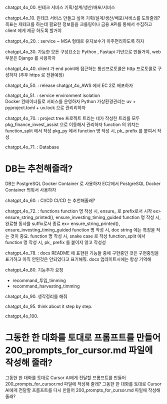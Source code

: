chatgpt_4o_00. 
핀테크 서비스 기획/설계/생산/배포/서비스

chatgpt_4o_10. 
핀테크 서비스 만들고 싶어 기획/설계/생산/배포/서비스를 도와줄래?
목표는 제테크를 하는데 필요한 정보들을 크롤링이나 금융 API를 통해서 수집하고 client 에게 제공 하도록 할거야

chatgpt_4o_20. : service ~
MSA 형태로 유지보수가 아주편리하도록 하자

chatgpt_4o_30. 
가능한 모든 구성요소는 Python , Fastapi 기반으로 만들거야, web 부분은 Django 를 사용하자

chatgpt_4o_40. 
client 가 end point에 접근하는 통신프로토콜은 http 프로토콜로 구성하자 (추후 https 로 전환예정)


chatgpt_4o_50. : release
chatgpt_4o_AWS 에서 EC 2로 배포하자 


chatgpt_4o_51. : service environment isolation  
Docker 컨테이너들로 서비스를 운영하자
Python 가상환경관리는 uv + pyproject.toml + uv.lock 으로 관리리하자


chatgpt_4o_70. : project tree 
프로젝트 트리는 네가 작성한 트리를 모두 pkg_finance_invest_assist 으로 이동해서 관리하자
function 의 위치는 function_split 에서 작성
pkg_py 에서 function 명 작성 시, pk_ prefix 를 붙여서 작성


chatgpt_4o_71. : Database
# DB는 추천해줄래?
DB는 PostgreSQL Docker Container 로 사용하자
EC2에서 PostgreSQL Docker Container 띄워서 사용하자


chatgpt_4o_60. : CI/CD
CI/CD 는 추천해줄래?


chatgpt_4o_72. : functions
function 명 작성 시, ensure_ 로 prefix로서 시작 ex>  ensure_string_printed(), ensure_investing_timing_guided
function 명 작성 시, 완료형 동사를 suffix로서 종료 ex>  ensure_string_printed(), ensure_investing_timing_guided
function 명 작성 시, doc string 에는 특징을 적는 것이 중요. 
function 명 작성 시, snake case 로 작성
function_split 에서 function 명 작성 시, pk_ prefix 를 붙이지 않고 작성성

chatgpt_4o_78. : docs
README 에 표현된 기능들 중에 구현중인 것은 구현중임을 표기하고 아직 안된것은 안되었다고 표기해줘. docs 업데이트시에는 항상 기억해


chatgpt_4o_80.
기능추가 요청
- recommand_투입_timming
- recommand_harvesting_timming

chatgpt_4o_90.
생각정리를 해줘 

chatgpt_4o_95.
think about it step by step.

chatgpt_4o_100.
# 그동한 한 대화를 토대로 프롬프트를 만들어 200_prompts_for_cursor.md 파일에 작성해 줄래?
그동한 한 대화를 토대로 Cursor AI에게 전달할 프롬프트를 만들어 200_prompts_for_cursor.md 파일에 작성해 줄래?
그동한 한 대화를 토대로 Cursor AI에게 전달할 프롬프트를 다시 만들어 200_prompts_for_cursor.md 파일에 작성해 줄래?